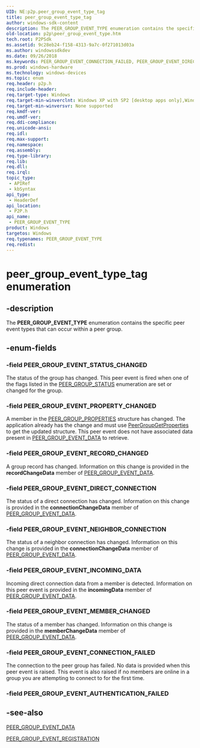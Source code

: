 ```yaml
---
UID: NE:p2p.peer_group_event_type_tag
title: peer_group_event_type_tag
author: windows-sdk-content
description: The PEER_GROUP_EVENT_TYPE enumeration contains the specific peer event types that can occur within a peer group.
old-location: p2p\peer_group_event_type.htm
tech.root: P2PSdk
ms.assetid: 9c28eb24-f158-4313-9a7c-0f271013d03a
ms.author: windowssdkdev
ms.date: 09/26/2018
ms.keywords: PEER_GROUP_EVENT_CONNECTION_FAILED, PEER_GROUP_EVENT_DIRECT_CONNECTION, PEER_GROUP_EVENT_INCOMING_DATA, PEER_GROUP_EVENT_MEMBER_CHANGED, PEER_GROUP_EVENT_NEIGHBOR_CONNECTION, PEER_GROUP_EVENT_PROPERTY_CHANGED, PEER_GROUP_EVENT_RECORD_CHANGED, PEER_GROUP_EVENT_STATUS_CHANGED, PEER_GROUP_EVENT_TYPE, PEER_GROUP_EVENT_TYPE enumeration [Peer Networking], p2p.peer_group_event_type, p2p/PEER_GROUP_EVENT_CONNECTION_FAILED, p2p/PEER_GROUP_EVENT_DIRECT_CONNECTION, p2p/PEER_GROUP_EVENT_INCOMING_DATA, p2p/PEER_GROUP_EVENT_MEMBER_CHANGED, p2p/PEER_GROUP_EVENT_NEIGHBOR_CONNECTION, p2p/PEER_GROUP_EVENT_PROPERTY_CHANGED, p2p/PEER_GROUP_EVENT_RECORD_CHANGED, p2p/PEER_GROUP_EVENT_STATUS_CHANGED, p2p/PEER_GROUP_EVENT_TYPE, peer_group_event_type_tag
ms.prod: windows-hardware
ms.technology: windows-devices
ms.topic: enum
req.header: p2p.h
req.include-header: 
req.target-type: Windows
req.target-min-winverclnt: Windows XP with SP2 [desktop apps only],Windows XP with SP1with the Advanced Networking Pack forWindows XP
req.target-min-winversvr: None supported
req.kmdf-ver: 
req.umdf-ver: 
req.ddi-compliance: 
req.unicode-ansi: 
req.idl: 
req.max-support: 
req.namespace: 
req.assembly: 
req.type-library: 
req.lib: 
req.dll: 
req.irql: 
topic_type:
 - APIRef
 - kbSyntax
api_type:
 - HeaderDef
api_location:
 - P2P.h
api_name:
 - PEER_GROUP_EVENT_TYPE
product: Windows
targetos: Windows
req.typenames: PEER_GROUP_EVENT_TYPE
req.redist: 
---
```


# peer_group_event_type_tag enumeration


## -description


The <b>PEER_GROUP_EVENT_TYPE</b> enumeration contains the specific peer event types that can occur within a peer group.


## -enum-fields




### -field PEER_GROUP_EVENT_STATUS_CHANGED

The status of the group has changed. This peer event is fired when one of the flags listed in the <a href="https://msdn.microsoft.com/ed3fa9a6-5180-419f-b5d1-02889bbcdd0d">PEER_GROUP_STATUS</a> enumeration are set or changed for the group.


### -field PEER_GROUP_EVENT_PROPERTY_CHANGED

A member in the <a href="https://msdn.microsoft.com/a1501343-bd84-4dbe-91d0-c64c59e34abc">PEER_GROUP_PROPERTIES</a> structure has changed.   The application already has the change and must use <a href="https://msdn.microsoft.com/6273817f-9698-4c0b-93a9-9bbee2e5dc78">PeerGroupGetProperties</a> to get the updated structure. This peer event does not have associated data present in <a href="https://msdn.microsoft.com/5cdae832-e6a7-481c-9784-1c1c07d689dd">PEER_GROUP_EVENT_DATA</a> to retrieve.


### -field PEER_GROUP_EVENT_RECORD_CHANGED

A group record has changed. Information on this change is provided in the <b>recordChangeData</b> member of <a href="https://msdn.microsoft.com/5cdae832-e6a7-481c-9784-1c1c07d689dd">PEER_GROUP_EVENT_DATA</a>.


### -field PEER_GROUP_EVENT_DIRECT_CONNECTION

The status of a direct connection has changed. Information on this change is provided in the <b>connectionChangeData</b> member of <a href="https://msdn.microsoft.com/5cdae832-e6a7-481c-9784-1c1c07d689dd">PEER_GROUP_EVENT_DATA</a>.


### -field PEER_GROUP_EVENT_NEIGHBOR_CONNECTION

The status of a neighbor connection has changed. Information on this change is provided in the <b>connectionChangeData</b>  member of <a href="https://msdn.microsoft.com/5cdae832-e6a7-481c-9784-1c1c07d689dd">PEER_GROUP_EVENT_DATA</a>.


### -field PEER_GROUP_EVENT_INCOMING_DATA

Incoming direct connection data from a member is detected. Information on this peer event is provided in the <b>incomingData</b>  member of <a href="https://msdn.microsoft.com/5cdae832-e6a7-481c-9784-1c1c07d689dd">PEER_GROUP_EVENT_DATA</a>.


### -field PEER_GROUP_EVENT_MEMBER_CHANGED

The status of a member has changed. Information on this change is provided in the <b>memberChangeData</b>  member of <a href="https://msdn.microsoft.com/5cdae832-e6a7-481c-9784-1c1c07d689dd">PEER_GROUP_EVENT_DATA</a>.


### -field PEER_GROUP_EVENT_CONNECTION_FAILED

The connection to the peer group has failed. No data is provided when this peer event is raised. This event is also raised if no members are online in a group you are attempting to connect to for the first time. 



### -field PEER_GROUP_EVENT_AUTHENTICATION_FAILED




## -see-also




<a href="https://msdn.microsoft.com/5cdae832-e6a7-481c-9784-1c1c07d689dd">PEER_GROUP_EVENT_DATA</a>



<a href="https://msdn.microsoft.com/9c9c82c3-b02a-49c2-9a8f-eb355ded8480">PEER_GROUP_EVENT_REGISTRATION</a>
 

 

